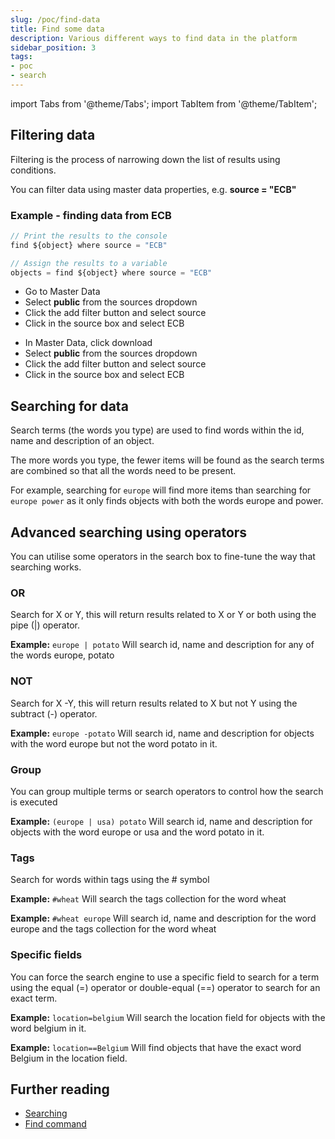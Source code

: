 ```yaml
---
slug: /poc/find-data
title: Find some data
description: Various different ways to find data in the platform
sidebar_position: 3
tags:
- poc
- search
---
```

import Tabs from '@theme/Tabs';
import TabItem from '@theme/TabItem';

## Filtering data
Filtering is the process of narrowing down the list of results using conditions.

You can filter data using master data properties, e.g. **source = "ECB"**

### Example - finding data from ECB

<Tabs groupId="platform">
<TabItem value="odsl" label="ODSL Code" default>

```js
// Print the results to the console
find ${object} where source = "ECB"

// Assign the results to a variable
objects = find ${object} where source = "ECB"
```

</TabItem>
<TabItem value="portal" label="Portal" default>

* Go to Master Data
* Select **public** from the sources dropdown
* Click the add filter button and select source
* Click in the source box and select ECB

</TabItem>
<TabItem value="excel" label="Excel" default>

* In Master Data, click download
* Select **public** from the sources dropdown
* Click the add filter button and select source
* Click in the source box and select ECB

</TabItem>
</Tabs>

## Searching for data
Search terms (the words you type) are used to find words within the id, name and description of an object.

The more words you type, the fewer items will be found as the search terms are combined so that all the words need to be present.

For example, searching for ```europe``` will find more items than searching for ```europe power``` as it only finds objects with both the words europe and power.

## Advanced searching using operators
You can utilise some operators in the search box to fine-tune the way that searching works.

### OR
Search for X or Y, this will return results related to X or Y or both using the pipe (|) operator.

**Example:** ```europe | potato```
Will search id, name and description for any of the words europe, potato

### NOT
Search for X -Y, this will return results related to X but not Y using the subtract (-) operator.

**Example:** ```europe -potato```
Will search id, name and description for objects with the word europe but not the word potato in it.

### Group
You can group multiple terms or search operators to control how the search is executed

**Example:** ```(europe | usa) potato```
Will search id, name and description for objects with the word europe or usa and the word potato in it.

### Tags
Search for words within tags using the # symbol

**Example:** ```#wheat```
Will search the tags collection for the word wheat

**Example:** ```#wheat europe```
Will search id, name and description for the word europe and the tags collection for the word wheat

### Specific fields
You can force the search engine to use a specific field to search for a term using the equal (=) operator or double-equal (==) operator to search for an exact term.

**Example:** ```location=belgium```
Will search the location field for objects with the word belgium in it.

**Example:** ```location==Belgium```
Will find objects that have the exact word Belgium in the location field.

## Further reading
* [Searching](/docs/tutorials/searching)
* [Find command](/docs/odsl/command/find)
